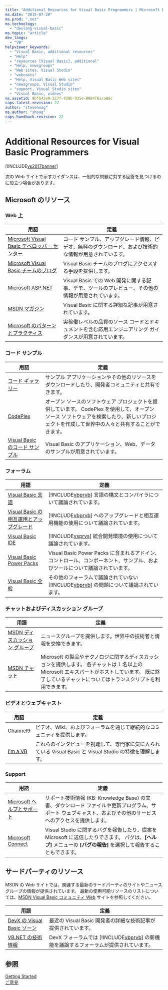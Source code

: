```yaml
---
title: "Additional Resources for Visual Basic Programmers | Microsoft Docs"
ms.date: "2015-07-20"
ms.prod: ".net"
ms.technology: 
  - "devlang-visual-basic"
ms.topic: "article"
dev_langs: 
  - "VB"
helpviewer_keywords: 
  - "Visual Basic, additional resources"
  - "Help"
  - "resources [Visual Basic], additional"
  - "Help, newsgroups"
  - "Web sites, Visual Studio"
  - "webcasts"
  - "Help, Visual Basic Web sites"
  - "newsgroups, Visual Studio"
  - "support, Visual Studio sites"
  - "Visual Basic, videos"
ms.assetid: 9bfb42e9-327f-439b-935e-8884f6aca80c
caps.latest.revision: 22
author: "stevehoag"
ms.author: "shoag"
caps.handback.revision: 22
---
```

# Additional Resources for Visual Basic Programmers
[!INCLUDE[vs2017banner](../../visual-basic/developing-apps/includes/vs2017banner.md)]

次の Web サイトで示すガイダンスは、一般的な問題に対する回答を見つけるのに役立つ場合があります。  
  
## Microsoft のリソース  
  
### Web 上  
  
|用語|定義|  
|--------|--------|  
|[Microsoft Visual Basic デベロッパー センター](http://go.microsoft.com/fwlink/?LinkID=47768)|コード サンプル、アップグレード情報、ビデオ、無料のダウンロード、および技術的な情報が用意されています。|  
|[Microsoft Visual Basic チームのブログ](http://go.microsoft.com/fwlink/?LinkID=123815)|Visual Basic チームのブログにアクセスする手段を提供します。|  
|[Microsoft ASP.NET](http://go.microsoft.com/fwlink/?LinkID=51657)|Visual Basic での Web 開発に関する記事、デモ、ツールのプレビュー、その他の情報が用意されています。|  
|[MSDN マガジン](http://msdn.microsoft.com/magazine/cc159292.aspx)|Visual Basic に関する詳細な記事が用意されています。|  
|[Microsoft のパターンとプラクティス](http://msdn.microsoft.com/en-us/practices/default.aspx)|実稼働レベルの品質のソース コードとドキュメントを含む応用エンジニアリング ガイダンスが用意されています。|  
  
### コード サンプル  
  
|用語|定義|  
|--------|--------|  
|[コード ギャラリー](http://code.msdn.microsoft.com/)|サンプル アプリケーションやその他のリソースをダウンロードしたり、開発者コミュニティと共有できます。|  
|[CodePlex](http://www.codeplex.com/)|オープン ソースのソフトウェア プロジェクトを提供しています。  CodePlex を使用して、オープン ソース ソフトウェアを検索したり、新しいプロジェクトを作成して世界中の人々と共有することができます。|  
|[Visual Basic のコード サンプル](http://msdn.microsoft.com/en-us/vbasic/ms789074)|Visual Basic のアプリケーション、Web、データのサンプルが用意されています。|  
  
### フォーラム  
  
|用語|定義|  
|--------|--------|  
|[Visual Basic 言語](http://go.microsoft.com/fwlink/?LinkId=145963)|[!INCLUDE[vbprvb](../../csharp/programming-guide/concepts/linq/includes/vbprvb-md.md)] 言語の構文とコンパイラについて議論されています。|  
|[Visual Basic の相互運用とアップグレード](http://go.microsoft.com/fwlink/?LinkId=145966)|[!INCLUDE[vbprvb](../../csharp/programming-guide/concepts/linq/includes/vbprvb-md.md)] へのアップグレードと相互運用機能の使用について議論されています。|  
|[Visual Basic IDE](http://go.microsoft.com/fwlink/?LinkId=145971)|[!INCLUDE[vsprvs](../../csharp/includes/vsprvs-md.md)] 統合開発環境の使用について議論されています。|  
|[Visual Basic Power Packs](http://social.msdn.microsoft.com/Forums/en-US/vbpowerpacks/threads)|Visual Basic Power Packs に含まれるアドイン、コントロール、コンポーネント、サンプル、およびツールについて議論されています。|  
|[Visual Basic 全般](http://go.microsoft.com/fwlink/?LinkId=145973)|その他のフォーラムで議論されていない [!INCLUDE[vbprvb](../../csharp/programming-guide/concepts/linq/includes/vbprvb-md.md)] の問題について議論されています。|  
  
### チャットおよびディスカッション グループ  
  
|用語|定義|  
|--------|--------|  
|[MSDN ディスカッション グループ](http://go.microsoft.com/fwlink/?LinkId=145961)|ニュースグループを提供します。世界中の技術者と情報を交換できます。|  
|[MSDN チャット](http://go.microsoft.com/fwlink/?LinkId=145962)|Microsoft の製品やテクノロジに関するディスカッションを提供します。  各チャットは 1 名以上の Microsoft エキスパートがホストしています。  既に終了しているチャットについてはトランスクリプトを利用できます。|  
  
### ビデオとウェブキャスト  
  
|用語|定義|  
|--------|--------|  
|[Channel9](http://go.microsoft.com/fwlink/?LinkID=123827)|ビデオ、Wiki、およびフォーラムを通じて継続的なコミュニティを提供します。|  
|[I'm a VB](http://msdn.microsoft.com/en-us/vbasic/dd776132)|これらのインタビューを視聴して、専門家に気に入られている Visual Basic と Visual Studio の特徴を理解します。|  
  
### Support  
  
|用語|定義|  
|--------|--------|  
|[Microsoft ヘルプとサポート](http://go.microsoft.com/fwlink/?LinkID=108287)|サポート技術情報 \(KB: Knowledge Base\) の文書、ダウンロード ファイルや更新プログラム、サポート ウェブキャスト、およびその他のサービスへのアクセスを提供します。|  
|[Microsoft Connect](http://connect.microsoft.com/)|Visual Studio に関するバグを報告したり、提案を Microsoft に送信したりできます。  バグは、**\[ヘルプ\]** メニューの **\[バグの報告\]** を選択して報告することもできます。|  
  
## サードパーティのリソース  
 MSDN の Web サイトでは、関連する最新のサードパーティのサイトやニュースグループの情報が提供されています。  最新の使用可能リソースのリストについては、[MSDN Visual Basic コミュニティ Web](http://go.microsoft.com/fwlink/?LinkID=77372) サイトを参照してください。  
  
|用語|定義|  
|--------|--------|  
|[DevX の Visual Basic ゾーン](http://go.microsoft.com/fwlink/?LinkId=145978)|最近の Visual Basic 開発者の詳細な技術記事が提供されています。|  
|[VB.NET の技術情報](http://go.microsoft.com/fwlink/?LinkId=145986)|DevX フォーラムでは [!INCLUDE[vbprvb](../../csharp/programming-guide/concepts/linq/includes/vbprvb-md.md)] の新機能を議論するフォーラムが提供されています。|  
  
## 参照  
 [Getting Started](../../visual-basic/getting-started/index.md)   
 [ご意見](/visual-studio/ide/talk-to-us)